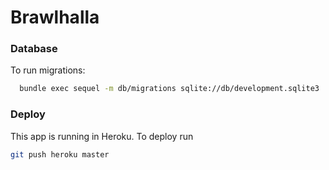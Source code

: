 # Brawlhalla

### Database

To run migrations:

```bash
  bundle exec sequel -m db/migrations sqlite://db/development.sqlite3
```

### Deploy

This app is running in Heroku. To deploy run

```bash
git push heroku master
```
